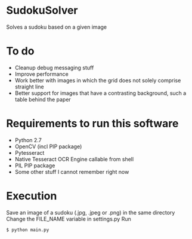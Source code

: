 # SudokuSolver
Solves a sudoku based on a given image

# To do
- Cleanup debug messaging stuff
- Improve performance
- Work better with images in which the grid does not solely comprise straight line
- Better support for images that have a contrasting background, such a table behind the paper

# Requirements to run this software
- Python 2.7
- OpenCV (incl PIP package)
- Pytesseract
- Native Tesseract OCR Engine callable from shell
- PIL PIP package
- Some other stuff I cannot remember right now

# Execution
Save an image of a sudoku (.jpg, .jpeg or .png) in the same directory
Change the FILE_NAME variable in settings.py
Run
```
$ python main.py
```

